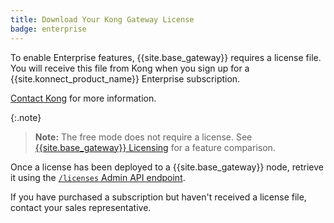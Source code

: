 ```yaml
---
title: Download Your Kong Gateway License
badge: enterprise
---
```


To enable Enterprise features, {{site.base_gateway}} requires a license file.
You will receive this file from Kong when you sign up for a
{{site.konnect_product_name}} Enterprise subscription.

[Contact Kong](https://konghq.com/get-started) for more information.

{:.note}
> **Note:** The free mode does not require a license. See
[{{site.base_gateway}} Licensing](/gateway/{{page.release}}/licenses)
for a feature comparison.

Once a license has been deployed to a {{site.base_gateway}} node, retrieve it
using the [`/licenses` Admin API endpoint](/gateway/{{page.release}}/licenses/examples/).

If you have purchased a subscription but haven't received a license file,
contact your sales representative.
